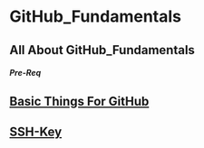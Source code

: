 # GitHub_Fundamentals
All About  GitHub_Fundamentals
-----

##### Pre-Req

[ Basic Things For GitHub ](https://github.com/chaushimran/GitHub_Fundamentals/blob/main/File/README.md)
-----


[SSH-Key](https://github.com/chaushimran/GitHub_Fundamentals/blob/main/File/sshkey.md)
-----
